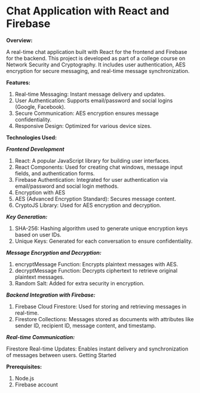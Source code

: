 # Chat Application with React and Firebase

**Overview:**

A real-time chat application built with React for the frontend and Firebase for the backend. This project is developed as part of a college course on Network Security and Cryptography. It includes user authentication, AES encryption for secure messaging, and real-time message synchronization.

**Features:**

1) Real-time Messaging: Instant message delivery and updates.
2) User Authentication: Supports email/password and social logins (Google, Facebook).
3) Secure Communication: AES encryption ensures message confidentiality.
4) Responsive Design: Optimized for various device sizes.

**Technologies Used:**

_**Frontend Development**_

1) React: A popular JavaScript library for building user interfaces.
2) React Components: Used for creating chat windows, message input fields, and authentication forms.
3) Firebase Authentication: Integrated for user authentication via email/password and social login methods.
4) Encryption with AES
5) AES (Advanced Encryption Standard): Secures message content.
6) CryptoJS Library: Used for AES encryption and decryption.

_**Key Generation:**_

1) SHA-256: Hashing algorithm used to generate unique encryption keys based on user IDs.
2) Unique Keys: Generated for each conversation to ensure confidentiality.

_**Message Encryption and Decryption:**_

1) encryptMessage Function: Encrypts plaintext messages with AES.
2) decryptMessage Function: Decrypts ciphertext to retrieve original plaintext messages.
3) Random Salt: Added for extra security in encryption.

_**Backend Integration with Firebase:**_

1) Firebase Cloud Firestore: Used for storing and retrieving messages in real-time.
2) Firestore Collections: Messages stored as documents with attributes like sender ID, recipient ID, message content, and timestamp.

_**Real-time Communication:**_

Firestore Real-time Updates: Enables instant delivery and synchronization of messages between users.
Getting Started

**Prerequisites:**
1) Node.js
2) Firebase account


